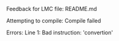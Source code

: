 Feedback for LMC file: README.md


Attempting to compile: Compile failed

Errors:
Line 1: Bad instruction: 'convertion'



